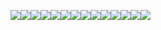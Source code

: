 [![](https://github-readme-stats.vercel.app/api?username=visnowden&bg_color=45,07112e,000&border_color=80ff00&text_color=fff&icon_color=0ef&ring_color=f0a&show=prs_merged&rank_icon=github&border_radius=20&hide_title=true&show_icons=true)](https://visnowden.github.io/visnowden)[![](https://github-readme-stats.vercel.app/api?username=visnowden&bg_color=50,0ef,fff,fff&hide_border=true&text_color=000&icon_color=000&ring_color=0ac&show=prs_merged&rank_icon=github&border_radius=20&hide_title=true&show_icons=true)](https://visnowden.github.io/visnowden)[![](https://github-readme-stats.vercel.app/api?username=visnowden&show=prs_merged&rank_icon=github&border_radius=20&hide_title=true&show_icons=true&theme=holi)](https://visnowden.github.io/visnowden)[![](https://github-readme-stats.vercel.app/api/top-langs/?username=visnowden&bg_color=45,07112e,000&border_color=80ff00&text_color=fff&border_radius=20&hide_title=true&langs_count=20&layout=compact)](https://visnowden.github.io/visnowden)[![](https://github-readme-stats.vercel.app/api/top-langs/?username=visnowden&bg_color=50,0ef,fff,fff&hide_border=true&text_color=000&border_radius=20&hide_title=true&langs_count=20&layout=compact)](https://visnowden.github.io/visnowden)[![](https://github-readme-stats.vercel.app/api/top-langs/?username=visnowden&border_radius=20&hide_title=true&theme=holi&langs_count=20&layout=compact)](https://visnowden.github.io/visnowden)[![](https://streak-stats.demolab.com?user=visnowden&border_radius=20&date_format=j%20M%5B%20Y%5D&card_width=195&border=80ff00&background=45%2C07112e%2C000&ring=005570&fire=1ff&currStreakNum=fff&currStreakLabel=fff&dates=1ff&hide_total_contributions=true&hide_longest_streak=true)](https://visnowden.github.io/visnowden)[![](https://streak-stats.demolab.com?user=visnowden&border_radius=20&date_format=j%20M%5B%20Y%5D&card_width=195&background=45%2C0ef%2Cfff&ring=0ac&fire=057&hide_border=true&currStreakNum=000&currStreakLabel=000&dates=000&hide_total_contributions=true&hide_longest_streak=true)](https://visnowden.github.io/visnowden)[![](https://streak-stats.demolab.com?user=visnowden&theme=holi-theme&border_radius=20&date_format=j%20M%5B%20Y%5D&card_width=195&hide_total_contributions=true&hide_longest_streak=true)](https://visnowden.github.io/visnowden)[![](https://streak-stats.demolab.com?user=visnowden&border_radius=20&date_format=j%20M%5B%20Y%5D&card_width=195&border=80ff00&background=45%2C07112e%2C000&sideNums=1ff&sideLabels=fff&dates=1ff&hide_total_contributions=true&hide_current_streak=true)](https://visnowden.github.io/visnowden)[![](https://streak-stats.demolab.com?user=visnowden&border_radius=20&date_format=j%20M%5B%20Y%5D&card_width=195&border=80ff00&background=45%2C0ef%2Cfff&hide_border=true&sideNums=000&sideLabels=000&dates=000&hide_total_contributions=true&hide_current_streak=true)](https://visnowden.github.io/visnowden)[![](https://streak-stats.demolab.com?user=visnowden&theme=holi-theme&border_radius=20&date_format=j%20M%5B%20Y%5D&card_width=195&hide_total_contributions=true&hide_current_streak=true)](https://visnowden.github.io/visnowden)[![](https://visnowden.github.io/visnowden/snk/gh_snk_dark.svg)](https://visnowden.github.io/visnowden)[![](https://visnowden.github.io/visnowden/snk/gh_snk.svg)](https://visnowden.github.io/visnowden)
